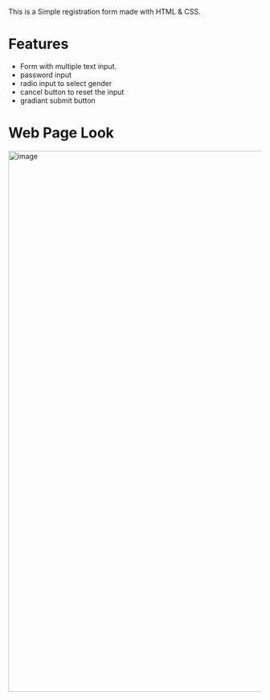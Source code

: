 This is a Simple registration form made with HTML & CSS.
# Features
- Form with multiple text input.
- password input
- radio input to select gender
- cancel button to reset the input
- gradiant submit button

# Web Page Look
<img width="1919" height="1077" alt="image" src="https://github.com/user-attachments/assets/258101f5-4d99-49ad-9a8d-aedf01c14e5b" />
